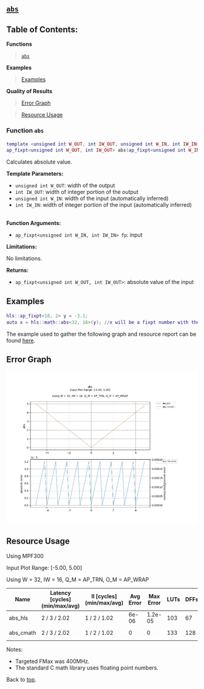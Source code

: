 ## [`abs`](../../include/hls_abs.hpp)

## Table of Contents:

**Functions**

> [`abs`](#function-abs)

**Examples**

> [Examples](#examples)

**Quality of Results**

> [Error Graph](#error-graph)

> [Resource Usage](#resource-usage)

### Function `abs`
~~~lua
template <unsigned int W_OUT, int IW_OUT, unsigned int W_IN, int IW_IN>
ap_fixpt<unsigned int W_OUT, int IW_OUT> abs(ap_fixpt<unsigned int W_IN, int IW_IN> fp)
~~~

Calculates absolute value.



**Template Parameters:**

* `unsigned int W_OUT`: width of the output<br>
* `int IW_OUT`: width of integer portion of the output<br>
* `unsigned int W_IN`: width of the input (automatically inferred)<br>
* `int IW_IN`: width of integer portion of the input (automatically inferred)<br> <br>

**Function Arguments:**

* `ap_fixpt<unsigned int W_IN, int IW_IN> fp`: input<br>

**Limitations:**

No limitations.

**Returns:**

- `ap_fixpt<unsigned int W_OUT, int IW_OUT>`: absolute value of the input

## Examples

~~~lua
hls::ap_fixpt<10, 2> y = -3.1;
auto x = hls::math::abs<32, 16>(y); //x will be a fixpt number with the value 3.1
~~~

The example used to gather the following graph and resource report can be found [here](../../examples/simple/abs).

## Error Graph

![abs_D32_I16_S-5.000000_L5.000000](<../graphs/abs_D32_I16_S-5.000000_L5.000000_graph.png>)

## Resource Usage

Using MPF300


Input Plot Range: [-5.00, 5.00]

Using W = 32, IW = 16, Q_M = AP_TRN, O_M = AP_WRAP



| Name      | Latency [cycles] (min/max/avg)   | II [cycles] (min/max/avg)   |   Avg Error |   Max Error |   LUTs |   DFFs |   DSPs |   LSRAM |   uSRAM | Estimated Frequency   |
|-----------|----------------------------------|-----------------------------|-------------|-------------|--------|--------|--------|---------|---------|-----------------------|
| abs_hls   | 2 / 3 / 2.02                     | 1 / 2 / 1.02                |       6e-06 |     1.2e-05 |    103 |     67 |      0 |       0 |       0 | 720.981 MHz           |
| abs_cmath | 2 / 3 / 2.02                     | 1 / 2 / 1.02                |       0     |     0       |    133 |    128 |      0 |       0 |       0 | 1219.512 MHz          |

Notes:
- Targeted FMax was 400MHz.
- The standard C math library uses floating point numbers.


Back to [top](#).
